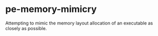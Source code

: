 # pe-memory-mimicry
Attempting to mimic the memory layout allocation of an executable as closely as possible.
